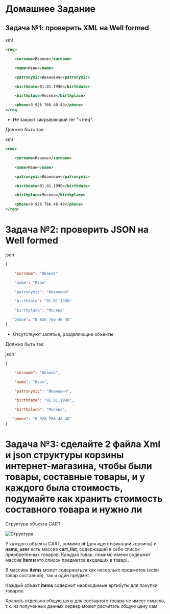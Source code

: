 # Домашнее Задание #

## Задача №1: проверить XML на Well formed ##

xml

```xml
<req>

    <surname>Иванов</surname>

    <name>Иван</name>

    <patronymic>Иванович</patronymic>

    <birthdate>01.01.1990</birthdate>

    <birthplace>Москва</birthplace>

    <phone>8 926 766 48 48</phone>
</req
```

* Не закрыт закрывающий тег "</req".

Должно быть так:

xml

```xml
<req>

    <surname>Иванов</surname>

    <name>Иван</name>

    <patronymic>Иванович</patronymic>

    <birthdate>01.01.1990</birthdate>

    <birthplace>Москва</birthplace>

    <phone>8 926 766 48 48</phone>
</req>
```

# Задача №2: проверить JSON на Well formed #

json

```json
{

    "surname": "Иванов"

    "name": "Иван"

    "patronymic": "Иванович"

    "birthdate": "01.01.1990"

    "birthplace": "Москва"

   "phone": "8 926 766 48 48"
}
```

* Отсутствуют запятые, разделяющие объекты

Должно быть так:

json

```json
{

    "surname": "Иванов",

    "name": "Иван",

    "patronymic": "Иванович",

    "birthdate": "01.01.1990",

    "birthplace": "Москва",

   "phone": "8 926 766 48 48"
}
```

# Задача №3: cделайте 2 файла Xml и json структуры корзины интернет-магазина, чтобы были товары, составные товары, и у каждого была стоимость, подумайте как хранить стоимость составного товара и нужно ли #

Структура объекта CART:

![Структура](/struct.png)

У каждого объекта CART, помимо **id** (для идентификации корзины) и **name_user** есть массив **cart_list**, содержащий в себе список приобретенных товаров. Каждый товар, помимо имени содержит массив **items**(это список предметов входящих в товар).

В массиве **items** может содержаться как несеолько предметов (если товар составной), так и один предмет.

Каждый  объект **items**  содержит необходимые артибуты для покупки товаров.

Хранить отдельно общую цену для составного товара не имеет смысла, т.к. из полученных данных сервер может расчитать общую цену сам.  
